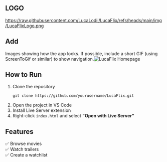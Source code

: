 ## LOGO 
https://raw.githubusercontent.com/LucaLodii/LucaFlix/refs/heads/main/img/LucaFlixLogo.png

## Add 
Images showing how the app looks. If possible, include a short GIF (using ScreenToGif or similar) to show navigation.![LucaFlix Homepage](path-to-screenshot.png)

## How to Run
1. Clone the repository  
   ```
   git clone https://github.com/yourusername/LucaFlix.git
   ```
2. Open the project in VS Code  
3. Install Live Server extension  
4. Right-click `index.html` and select **"Open with Live Server"** 

## Features  
✅ Browse movies  
✅ Watch trailers  
✅ Create a watchlist  
